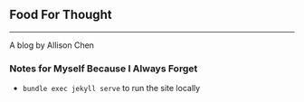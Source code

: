 ## Food For Thought

---

A blog by Allison Chen

### Notes for Myself Because I Always Forget
* `bundle exec jekyll serve` to run the site locally